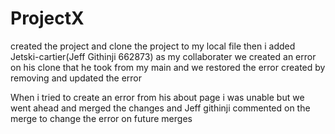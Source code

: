 # ProjectX

created the project and clone the project to my local file
then i added Jetski-cartier(Jeff Githinji 662873) as my collaborater
we created an error on his clone that he took from my main and we restored the error created by removing and updated the error

When i tried to create an error from his about page i was unable but we went ahead and merged the changes and Jeff githinji commented on the merge to change the error on future merges